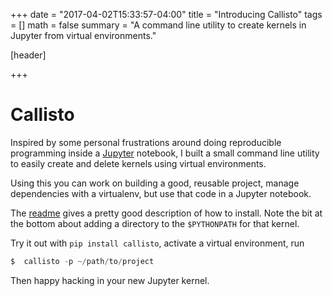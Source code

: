 +++
date = "2017-04-02T15:33:57-04:00"
title = "Introducing Callisto"
tags = []
math = false
summary = "A command line utility to create kernels in Jupyter from virtual environments."

[header]

+++

# Callisto

Inspired by some personal frustrations around doing reproducible programming inside a [Jupyter](https://jupyter.org/) notebook, I built a small command line utility to easily create and delete kernels using virtual environments.

Using this you can work on building a good, reusable project, manage dependencies with a virtualenv, but use that code in a Jupyter notebook.

The [readme](https://github.com/ColCarroll/callisto) gives a pretty good description of how to install.  Note the bit at the bottom about adding a directory to the `$PYTHONPATH` for that kernel.

Try it out with `pip install callisto`, activate a virtual environment, run
```python
$  callisto -p ~/path/to/project
```

Then happy hacking in your new Jupyter kernel.
